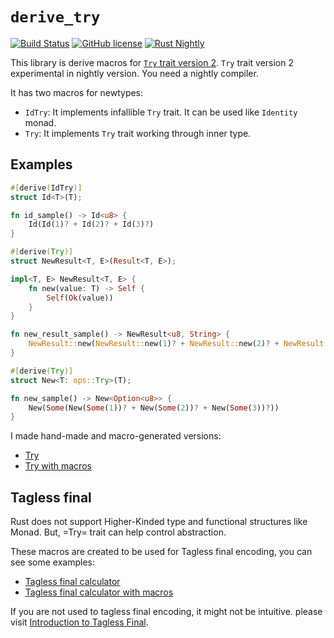 # `derive_try`

[![Build Status](https://github.com/pismute/derive_try/workflows/CI/badge.svg)](https://github.com/pismute/derive_try/actions)
[![GitHub license](https://img.shields.io/badge/license-MIT-blue.svg)](https://raw.githubusercontent.com/pismute/derive_try/master/LICENSE)
[![Rust Nightly](https://img.shields.io/badge/rust-nightly-red.svg)](https://rust-lang.github.io/rfcs/3058-try-trait-v2.html)

This library is derive macros for [`Try` trait version 2](https://rust-lang.github.io/rfcs/3058-try-trait-v2.html). `Try` trait version 2 experimental in nightly version. You need a nightly compiler.

It has two macros for newtypes:

- `IdTry`: It implements infallible `Try` trait. It can be used like `Identity` monad.
- `Try`: It implements `Try` trait working through inner type.

## Examples

```rust
#[derive(IdTry)]
struct Id<T>(T);

fn id_sample() -> Id<u8> {
    Id(Id(1)? + Id(2)? + Id(3)?)
}

#[derive(Try)]
struct NewResult<T, E>(Result<T, E>);

impl<T, E> NewResult<T, E> {
    fn new(value: T) -> Self {
        Self(Ok(value))
    }
}

fn new_result_sample() -> NewResult<u8, String> {
    NewResult::new(NewResult::new(1)? + NewResult::new(2)? + NewResult::new(3)?)
}

#[derive(Try)]
struct New<T: ops::Try>(T);

fn new_sample() -> New<Option<u8>> {
    New(Some(New(Some(1))? + New(Some(2))? + New(Some(3))?))
}
```

I made hand-made and macro-generated versions:

- [Try](examples/monadic_try.rs)
- [Try with macros](examples/monadic_try_macro.rs)

## Tagless final

Rust does not support Higher-Kinded type and functional structures like Monad. But, =Try= trait can help control abstraction.

These macros are created to be used for Tagless final encoding, you can see some examples:

- [Tagless final calculator](examples/tagless_final_calculator.rs)
- [Tagless final calculator with macros](examples/tagless_final_caclualtor_macro.rs)

If you are not used to tagless final encoding, it might not be intuitive. please visit [Introduction to Tagless Final](https://serokell.io/blog/introduction-tagless-final).
